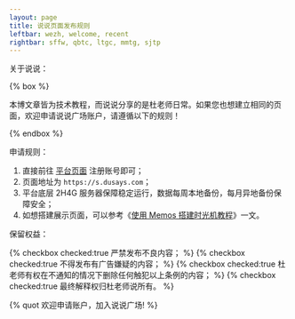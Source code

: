 ```yaml
---
layout: page
title: 说说页面发布规则
leftbar: wezh, welcome, recent
rightbar: sffw, qbtc, ltgc, mmtg, sjtp
---
```


关于说说：

{% box %}

本博文章皆为技术教程，而说说分享的是杜老师日常。如果您也想建立相同的页面，欢迎申请说说广场账户，请遵循以下的规则！

{% endbox %}

申请规则：

1. 直接前往 [平台页面](https://s.dusays.com/auth) 注册账号即可；
2. 页面地址为 `https://s.dusays.com`；
3. 平台底层 2H4G 服务器保障稳定运行，数据每周本地备份，每月异地备份保障安全；
4. 如想搭建展示页面，可以参考《[使用 Memos 搭建时光机教程](https://dusays.com/561/)》一文。

保留权益：

{% checkbox checked:true 严禁发布不良内容； %}
{% checkbox checked:true 不得发布有广告嫌疑的内容； %}
{% checkbox checked:true 杜老师有权在不通知的情况下删除任何触犯以上条例的内容； %}
{% checkbox checked:true 最终解释权归杜老师说所有。 %}

{% quot 欢迎申请账户，加入说说广场! %}